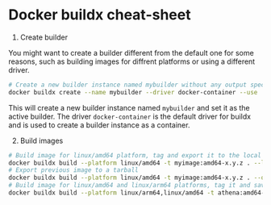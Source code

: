 # Docker buildx cheat-sheet

1. Create builder

You might want to create a builder different from the default one for some reasons, such as building images for diffrent platforms or using a different driver.

```bash
# Create a new builder instance named mybuilder without any output specified
docker buildx create --name mybuilder --driver docker-container --use
```

This will create a new builder instance named `mybuilder` and set it as the active builder.
The driver `docker-container` is the default driver for buildx and is used to create a builder instance as a container.

2. Build images

```bash
# Build image for linux/amd64 platform, tag and export it to the local docker daemon
docker buildx build --platform linux/amd64 -t myimage:amd64-x.y.z . --load
# Export previous image to a tarball
docker buildx build --platform linux/amd64 -t myimage:amd64-x.y.z . --output type=local,dest=myimage.tar
# Build image for linux/amd64 and linux/arm64 platforms, tag it and save it to a tarball
docker buildx build --platform linux/arm64,linux/amd64 -t athena:amd64-x.y.z --target athena_prod --output type=oci,dest=./athena.tar .
```





